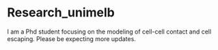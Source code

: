 # Research_unimelb
I am a Phd student focusing on the modeling of cell-cell contact and cell escaping.
Please be expecting more updates.

